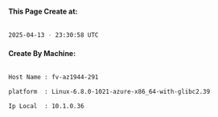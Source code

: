 
   
#### This Page Create at:

```bash

2025-04-13 - 23:30:58 UTC

```

#### Create By Machine:

```bash

Host Name : fv-az1944-291

platform  : Linux-6.8.0-1021-azure-x86_64-with-glibc2.39

Ip Local  : 10.1.0.36

```

